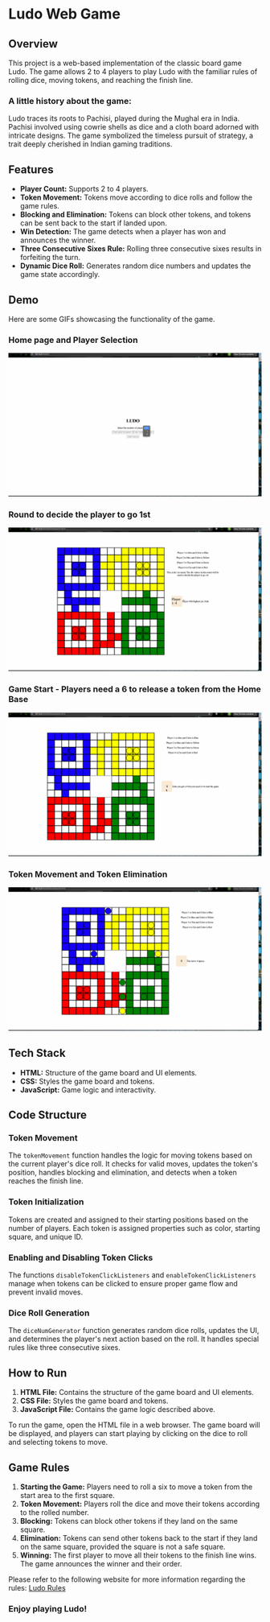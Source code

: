 # Ludo Web Game

## Overview

This project is a web-based implementation of the classic board game Ludo. The game allows 2 to 4 players to play Ludo with the familiar rules of rolling dice, moving tokens, and reaching the finish line.

### A little history about the game: 

Ludo traces its roots to Pachisi, played during the Mughal era in India. Pachisi involved using cowrie shells as dice and a cloth board adorned with intricate designs. The game symbolized the timeless pursuit of strategy, a trait deeply cherished in Indian gaming traditions.

## Features

- **Player Count:** Supports 2 to 4 players.
- **Token Movement:** Tokens move according to dice rolls and follow the game rules.
- **Blocking and Elimination:** Tokens can block other tokens, and tokens can be sent back to the start if landed upon.
- **Win Detection:** The game detects when a player has won and announces the winner.
- **Three Consecutive Sixes Rule:** Rolling three consecutive sixes results in forfeiting the turn.
- **Dynamic Dice Roll:** Generates random dice numbers and updates the game state accordingly.

## Demo

Here are some GIFs showcasing the functionality of the game.

### Home page and Player Selection
![Home page and Player Selection](GIFs/PlayerSelection_HomeScreen.gif)

### Round to decide the player to go 1st
![Round to decide the player to go 1st](GIFs/Round1.gif)

### Game Start - Players need a 6 to release a token from the Home Base
![Game Start - Players need a 6 to release a token from the Home Base](GIFs/GameStart.gif)

### Token Movement and Token Elimination
![Token Movement and Token Elimination](GIFs/FurtherGameplay.gif)

## Tech Stack

- **HTML:** Structure of the game board and UI elements.
- **CSS:** Styles the game board and tokens.
- **JavaScript:** Game logic and interactivity.

## Code Structure

### Token Movement

The `tokenMovement` function handles the logic for moving tokens based on the current player's dice roll. It checks for valid moves, updates the token's position, handles blocking and elimination, and detects when a token reaches the finish line.

### Token Initialization

Tokens are created and assigned to their starting positions based on the number of players. Each token is assigned properties such as color, starting square, and unique ID.

### Enabling and Disabling Token Clicks

The functions `disableTokenClickListeners` and `enableTokenClickListeners` manage when tokens can be clicked to ensure proper game flow and prevent invalid moves.

### Dice Roll Generation

The `diceNumGenerator` function generates random dice rolls, updates the UI, and determines the player's next action based on the roll. It handles special rules like three consecutive sixes.

## How to Run

1. **HTML File:** Contains the structure of the game board and UI elements.
2. **CSS File:** Styles the game board and tokens.
3. **JavaScript File:** Contains the game logic described above.

To run the game, open the HTML file in a web browser. The game board will be displayed, and players can start playing by clicking on the dice to roll and selecting tokens to move.

## Game Rules

1. **Starting the Game:** Players need to roll a six to move a token from the start area to the first square.
2. **Token Movement:** Players roll the dice and move their tokens according to the rolled number.
3. **Blocking:** Tokens can block other tokens if they land on the same square.
4. **Elimination:** Tokens can send other tokens back to the start if they land on the same square, provided the square is not a safe square.
5. **Winning:** The first player to move all their tokens to the finish line wins. The game announces the winner and their order.

Please refer to the following website for more information regarding the rules: [Ludo Rules](https://www.ymimports.com/pages/how-to-play-ludo)

### Enjoy playing Ludo!

